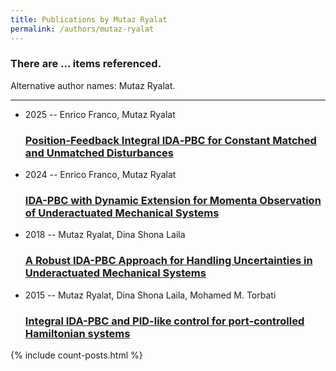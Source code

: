 ```yaml
---
title: Publications by Mutaz Ryalat
permalink: /authors/mutaz-ryalat
---
```


<h3 id="number-posts">There are ... items referenced.</h3>
<p id='info-authors'>Alternative author names: Mutaz Ryalat.</p>
<hr />
<ul class="post-list">
<li><span class='post-meta'>2025 -- Enrico Franco, Mutaz Ryalat</span><h3><a class='post-link' href="{{ site.baseurl }}/position-feedback-integral-ida-pbc-for-constant-matched-and-unmatched-disturbances">Position‐Feedback Integral IDA‐PBC for Constant Matched and Unmatched Disturbances</a></h3></li>
<li><span class='post-meta'>2024 -- Enrico Franco, Mutaz Ryalat</span><h3><a class='post-link' href="{{ site.baseurl }}/ida-pbc-with-dynamic-extension-for-momenta-observation-of-underactuated-mechanical-systems">IDA-PBC with Dynamic Extension for Momenta Observation of Underactuated Mechanical Systems</a></h3></li>
<li><span class='post-meta'>2018 -- Mutaz Ryalat, Dina Shona Laila</span><h3><a class='post-link' href="{{ site.baseurl }}/a-robust-ida-pbc-approach-for-handling-uncertainties-in-underactuated-mechanical-systems">A Robust IDA-PBC Approach for Handling Uncertainties in Underactuated Mechanical Systems</a></h3></li>
<li><span class='post-meta'>2015 -- Mutaz Ryalat, Dina Shona Laila, Mohamed M. Torbati</span><h3><a class='post-link' href="{{ site.baseurl }}/integral-ida-pbc-and-pid-like-control-for-port-controlled-hamiltonian-systems">Integral IDA-PBC and PID-like control for port-controlled Hamiltonian systems</a></h3></li>

</ul>
{% include count-posts.html %}
